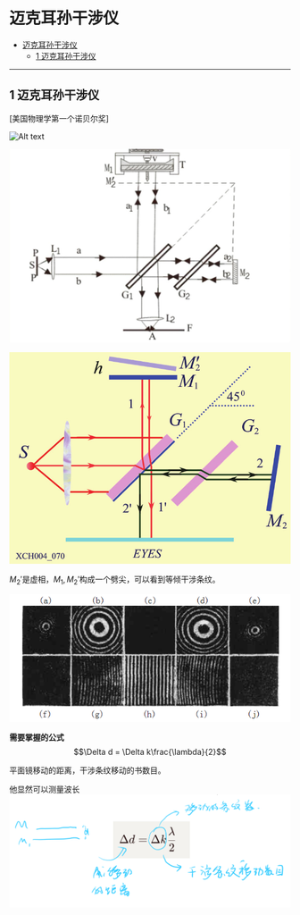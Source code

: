 # 迈克耳孙干涉仪  


<!-- @import "[TOC]" {cmd="toc" depthFrom=1 depthTo=6 orderedList=false} -->

<!-- code_chunk_output -->

- [迈克耳孙干涉仪](#迈克耳孙干涉仪)
  - [1 迈克耳孙干涉仪](#1-迈克耳孙干涉仪)

<!-- /code_chunk_output -->


---

## 1 迈克耳孙干涉仪

[美国物理学第一个诺贝尔奖]

![Alt text](image-14.png)

![Alt text](image-15.png)

![Alt text](image-16.png)

$M_2'$是虚相，$M_1,M_2'$构成一个劈尖，可以看到等倾干涉条纹。

![Alt text](image-17.png)

**需要掌握的公式**
$$\Delta d = \Delta k\frac{\lambda}{2}$$

平面镜移动的距离，干涉条纹移动的书数目。

他显然可以测量波长
![Alt text](image-18.png)


